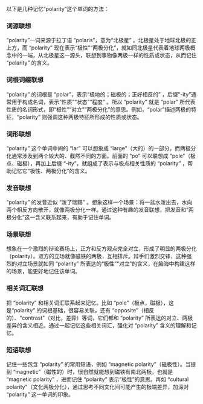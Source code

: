 以下是几种记忆“polarity”这个单词的方法：

### 词源联想
“polarity”一词来源于拉丁语 “polaris”，意为“北极星” 。北极星处于地球北极的正上方，而 “polarity” 现在表示“极性”“两极分化”，就如同北极星代表着地球两极概念中的一端，从北极星这一源头，联想到事物像两极一样的性质或状态，从而记住 “polarity” 的含义。

### 词根词缀联想
“polarity” 的词根是 “polar”，表示“极地的；磁极的；正好相反的” ，后缀“-ity”通常用于构成名词，表示“性质”“状态”“程度” 。所以 “polarity” 就是 “polar” 所代表性质的名词形式，即“极性”“对立”“两极分化”的意思。例如，“polar”描述两极的特征，“polarity” 则强调这种两极特征所形成的性质或状态。

### 词形联想
“polarity” 这个单词中间的 “lar” 可以想象成 “large”（大的）的一部分，而两极分化通常涉及到两个较大的、截然不同的方面。前面的 “po” 可以联想成 “pole”（极点、磁极），再加上后缀 “-ity”，就组成了表示与极点相关性质的 “polarity” ，帮助记忆它“极性、两极分化”的含义。

### 发音联想
“polarity” 的发音近似 “泼了瑞踢” 。想象这样一个场景：将一盆水泼出去，水向两个相反方向散开，就像两极分化一样。通过这种有趣的发音联想，把发音和“两极分化”这一含义联系起来，有助于记住单词。

### 场景联想
想象在一个激烈的辩论赛场上，正方和反方观点完全对立，形成了明显的两极分化（polarity）。双方的立场就像磁铁的两极，互相排斥。辩手们激烈交锋，这种强烈的对立场景就如同 “polarity” 所表达的“极性”“对立”的含义，在脑海中构建这样的场景，能更好地记住该单词。

### 相关词汇联想
把 “polarity” 和相关词汇联系起来记忆。比如 “pole”（极点，磁极），这是“polarity” 的词根基础，很容易关联。还有 “opposite”（相反的）、“contrast”（对比，差异）等词，它们都和 “polarity” 所表达的对立、两极差异的含义相近。通过一起记忆这些相关词汇，强化对 “polarity” 含义的理解和记忆。

### 短语联想
记住一些包含 “polarity” 的常用短语，例如 “magnetic polarity”（磁极性）。当提到 “magnetic”（磁性的）时，很自然就能想到磁铁有南北两极，也就是 “magnetic polarity” ，进而记住 “polarity” 表示“极性”的意思。再如 “cultural polarity”（文化两极分化），通过思考不同文化间可能产生的极端差异，加深对 “polarity” 这一单词的印象。 